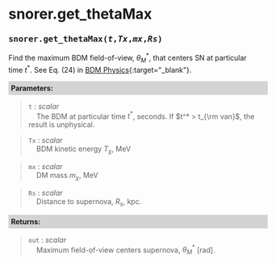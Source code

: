 <script>
window.MathJax = {
  tex: {
    tags: "ams"  // Auto-numbering, AMS based
  }
};
</script>
<style>
.mono {
    font-family: monospace;
}
</style>


# snorer.get_thetaMax


###  <span class="mono">snorer.get_thetaMax(*t*,*Tx*,*mx*,*Rs*)</span>

Find the maximum BDM field-of-view, $\theta_{M}^*$, that centers SN at particular time $t^*$.
See Eq. (24) in [BDM Physics](../../manual/overview.md#field-of-view-across-the-sky){:target="_blank"}.

**<div style="background-color: lightgrey; padding: 5px; width: 100%;">Parameters:</div>**

> `t` : *scalar* <br>&nbsp;&nbsp;&nbsp;&nbsp;The BDM at particular time $t^*$, seconds. If $t^* > t_{\rm van}$, the result is unphysical.

> `Tx` : *scalar* <br>&nbsp;&nbsp;&nbsp;&nbsp;BDM kinetic energy $T_\chi$, MeV


> `mx` : *scalar* <br>&nbsp;&nbsp;&nbsp;&nbsp;DM mass $m_\chi$, MeV

> `Rs` : *scalar* <br>&nbsp;&nbsp;&nbsp;&nbsp;Distance to supernova, $R_s$, kpc.

**<div style="background-color: lightgrey; padding: 5px; width: 100%;">Returns:</div>**

> `out` : *scalar* <br>&nbsp;&nbsp;&nbsp;&nbsp;Maximum field-of-view centers supernova, $\theta^*_M$ [rad].




